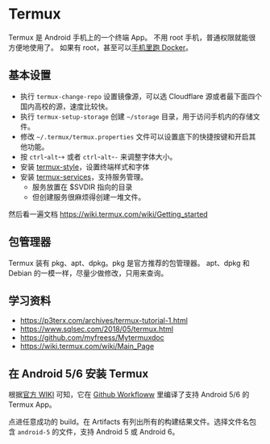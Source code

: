 # Termux

Termux 是 Android 手机上的一个终端 App。
不用 root 手机，普通权限就能很方便地使用了。
如果有 root，甚至可以[手机里跑 Docker](https://gist.github.com/FreddieOliveira/efe850df7ff3951cb62d74bd770dce27)。

## 基本设置

- 执行 `termux-change-repo` 设置镜像源，可以选 Cloudflare 源或者最下面四个国内高校的源，速度比较快。
- 执行 `termux-setup-storage` 创建 `~/storage` 目录，用于访问手机内的存储文件。
- 修改 `~/.termux/termux.properties` 文件可以设置底下的快捷按键和开启其他功能。
- 按 `ctrl`-`alt`-`+` 或者 `ctrl`-`alt`-`-` 来调整字体大小。
- 安装 [termux-style](https://github.com/adi1090x/termux-style)，设置终端样式和字体
- 安装 [termux-services](https://github.com/termux/termux-services)，支持服务管理。
  - 服务放置在 $SVDIR 指向的目录
  - 但创建服务很麻烦得创建一堆文件。

然后看一遍文档 https://wiki.termux.com/wiki/Getting_started

## 包管理器

Termux 装有 pkg、apt、dpkg。pkg 是官方推荐的包管理器。
apt、dpkg 和 Debian 的一模一样，尽量少做修改，只用来查询。

## 学习资料

- https://p3terx.com/archives/termux-tutorial-1.html
- https://www.sqlsec.com/2018/05/termux.html
- https://github.com/myfreess/Mytermuxdoc
- https://wiki.termux.com/wiki/Main_Page

## 在 Android 5/6 安装 Termux

根据[官方 WIKI](https://github.com/termux/termux-app/wiki/Termux-on-android-5-or-6) 可知，它在 [Github Workfloww](https://github.com/termux/termux-app/actions/workflows/debug_build.yml?query=branch%3Amaster+event%3Apush) 里编译了支持 Android 5/6 的 Termux App。

点进任意成功的 build。在 Artifacts 有列出所有的构建结果文件。选择文件名包含 `android-5` 的文件，支持 Android 5 或 Android 6。
